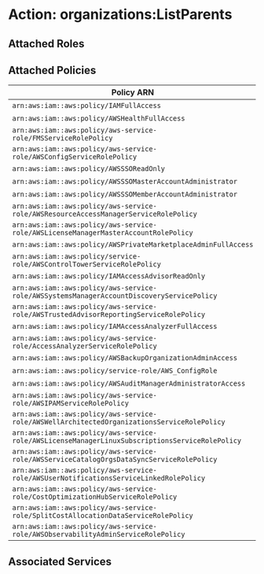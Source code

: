 # Action: organizations:ListParents

## Attached Roles

## Attached Policies

| Policy ARN | Policy Name |
|------------|-------------|
| `arn:aws:iam::aws:policy/IAMFullAccess` | [IAMFullAccess](../policies.md#iamfullaccess) |
| `arn:aws:iam::aws:policy/AWSHealthFullAccess` | [AWSHealthFullAccess](../policies.md#awshealthfullaccess) |
| `arn:aws:iam::aws:policy/aws-service-role/FMSServiceRolePolicy` | [FMSServiceRolePolicy](../policies.md#fmsservicerolepolicy) |
| `arn:aws:iam::aws:policy/aws-service-role/AWSConfigServiceRolePolicy` | [AWSConfigServiceRolePolicy](../policies.md#awsconfigservicerolepolicy) |
| `arn:aws:iam::aws:policy/AWSSSOReadOnly` | [AWSSSOReadOnly](../policies.md#awsssoreadonly) |
| `arn:aws:iam::aws:policy/AWSSSOMasterAccountAdministrator` | [AWSSSOMasterAccountAdministrator](../policies.md#awsssomasteraccountadministrator) |
| `arn:aws:iam::aws:policy/AWSSSOMemberAccountAdministrator` | [AWSSSOMemberAccountAdministrator](../policies.md#awsssomemberaccountadministrator) |
| `arn:aws:iam::aws:policy/aws-service-role/AWSResourceAccessManagerServiceRolePolicy` | [AWSResourceAccessManagerServiceRolePolicy](../policies.md#awsresourceaccessmanagerservicerolepolicy) |
| `arn:aws:iam::aws:policy/aws-service-role/AWSLicenseManagerMasterAccountRolePolicy` | [AWSLicenseManagerMasterAccountRolePolicy](../policies.md#awslicensemanagermasteraccountrolepolicy) |
| `arn:aws:iam::aws:policy/AWSPrivateMarketplaceAdminFullAccess` | [AWSPrivateMarketplaceAdminFullAccess](../policies.md#awsprivatemarketplaceadminfullaccess) |
| `arn:aws:iam::aws:policy/service-role/AWSControlTowerServiceRolePolicy` | [AWSControlTowerServiceRolePolicy](../policies.md#awscontroltowerservicerolepolicy) |
| `arn:aws:iam::aws:policy/IAMAccessAdvisorReadOnly` | [IAMAccessAdvisorReadOnly](../policies.md#iamaccessadvisorreadonly) |
| `arn:aws:iam::aws:policy/aws-service-role/AWSSystemsManagerAccountDiscoveryServicePolicy` | [AWSSystemsManagerAccountDiscoveryServicePolicy](../policies.md#awssystemsmanageraccountdiscoveryservicepolicy) |
| `arn:aws:iam::aws:policy/aws-service-role/AWSTrustedAdvisorReportingServiceRolePolicy` | [AWSTrustedAdvisorReportingServiceRolePolicy](../policies.md#awstrustedadvisorreportingservicerolepolicy) |
| `arn:aws:iam::aws:policy/IAMAccessAnalyzerFullAccess` | [IAMAccessAnalyzerFullAccess](../policies.md#iamaccessanalyzerfullaccess) |
| `arn:aws:iam::aws:policy/aws-service-role/AccessAnalyzerServiceRolePolicy` | [AccessAnalyzerServiceRolePolicy](../policies.md#accessanalyzerservicerolepolicy) |
| `arn:aws:iam::aws:policy/AWSBackupOrganizationAdminAccess` | [AWSBackupOrganizationAdminAccess](../policies.md#awsbackuporganizationadminaccess) |
| `arn:aws:iam::aws:policy/service-role/AWS_ConfigRole` | [AWS_ConfigRole](../policies.md#aws_configrole) |
| `arn:aws:iam::aws:policy/AWSAuditManagerAdministratorAccess` | [AWSAuditManagerAdministratorAccess](../policies.md#awsauditmanageradministratoraccess) |
| `arn:aws:iam::aws:policy/aws-service-role/AWSIPAMServiceRolePolicy` | [AWSIPAMServiceRolePolicy](../policies.md#awsipamservicerolepolicy) |
| `arn:aws:iam::aws:policy/aws-service-role/AWSWellArchitectedOrganizationsServiceRolePolicy` | [AWSWellArchitectedOrganizationsServiceRolePolicy](../policies.md#awswellarchitectedorganizationsservicerolepolicy) |
| `arn:aws:iam::aws:policy/aws-service-role/AWSLicenseManagerLinuxSubscriptionsServiceRolePolicy` | [AWSLicenseManagerLinuxSubscriptionsServiceRolePolicy](../policies.md#awslicensemanagerlinuxsubscriptionsservicerolepolicy) |
| `arn:aws:iam::aws:policy/aws-service-role/AWSServiceCatalogOrgsDataSyncServiceRolePolicy` | [AWSServiceCatalogOrgsDataSyncServiceRolePolicy](../policies.md#awsservicecatalogorgsdatasyncservicerolepolicy) |
| `arn:aws:iam::aws:policy/aws-service-role/AWSUserNotificationsServiceLinkedRolePolicy` | [AWSUserNotificationsServiceLinkedRolePolicy](../policies.md#awsusernotificationsservicelinkedrolepolicy) |
| `arn:aws:iam::aws:policy/aws-service-role/CostOptimizationHubServiceRolePolicy` | [CostOptimizationHubServiceRolePolicy](../policies.md#costoptimizationhubservicerolepolicy) |
| `arn:aws:iam::aws:policy/aws-service-role/SplitCostAllocationDataServiceRolePolicy` | [SplitCostAllocationDataServiceRolePolicy](../policies.md#splitcostallocationdataservicerolepolicy) |
| `arn:aws:iam::aws:policy/aws-service-role/AWSObservabilityAdminServiceRolePolicy` | [AWSObservabilityAdminServiceRolePolicy](../policies.md#awsobservabilityadminservicerolepolicy) |

## Associated Services

